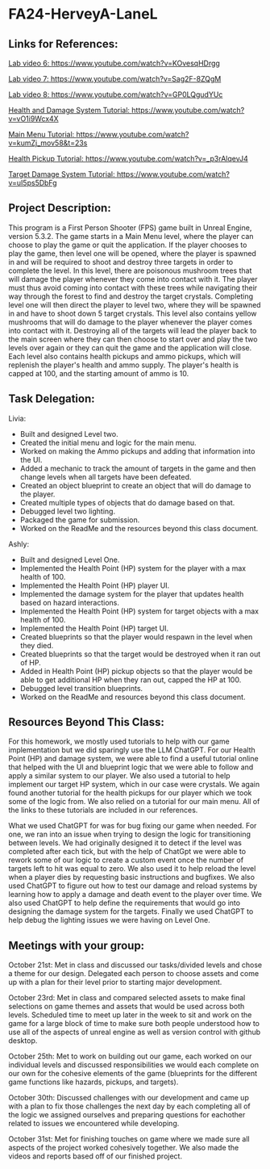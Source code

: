 # FA24-HerveyA-LaneL

## Links for References:

<a href="https://www.youtube.com/watch?v=KOvesqHDrgg">Lab video 6: https://www.youtube.com/watch?v=KOvesqHDrgg</a>

<a href="https://www.youtube.com/watch?v=Sag2F-8ZQgM">Lab video 7: https://www.youtube.com/watch?v=Sag2F-8ZQgM</a>

<a href="https://www.youtube.com/watch?v=GP0LQgudYUc">Lab video 8: https://www.youtube.com/watch?v=GP0LQgudYUc</a>

<a href="https://www.youtube.com/watch?v=vO1i9Wcx4Xc">Health and Damage System Tutorial: https://www.youtube.com/watch?v=vO1i9Wcx4X</a>

<a href="https://www.youtube.com/watch?v=kumZj_mov58&t=23s">Main Menu Tutorial: https://www.youtube.com/watch?v=kumZj_mov58&t=23s</a>

<a href="https://www.youtube.com/watch?v=_p3rAlqevJ4">Health Pickup Tutorial: https://www.youtube.com/watch?v=_p3rAlqevJ4</a>

<a href="https://www.youtube.com/watch?v=uI5ps5DbFg">Target Damage System Tutorial: https://www.youtube.com/watch?v=uI5ps5DbFg</a>


## Project Description:

This program is a First Person Shooter (FPS) game built in Unreal Engine, version 5.3.2. The game starts in a Main Menu level, where the player can choose to play the game or quit the application. If the player chooses to play the game, then level one will be opened, where the player is spawned in and will be required to shoot and destroy three targets in order to complete the level. In this level, there are poisonous mushroom trees that will damage the player whenever they come into contact with it. The player must thus avoid coming into contact with these trees while navigating their way through the forest to find and destroy the target crystals. Completing level one will then direct the player to level two, where they will be spawned in and have to shoot down 5 target crystals. This level also contains yellow mushrooms that will do damage to the player whenever the player comes into contact with it. Destroying all of the targets will lead the player back to the main screen where they can then choose to start over and play the two levels over again or they can quit the game and the application will close. Each level also contains health pickups and ammo pickups, which will replenish the player's health and ammo supply. The player's health is capped at 100, and the starting amount of ammo is 10. 

## Task Delegation:

Livia:
* Built and designed Level two.
* Created the initial menu and logic for the main menu. 
* Worked on making the Ammo pickups and adding that information into the UI. 
* Added a mechanic to track the amount of targets in the game and then change levels when all targets have been defeated. 
* Created an object blueprint to create an object that will do damage to the player.
* Created multiple types of objects that do damage based on that. 
* Debugged level two lighting.
* Packaged the game for submission.
* Worked on the ReadMe and the resources beyond this class document.

Ashly:
* Built and designed Level One.
* Implemented the Health Point (HP) system for the player with a max health of 100.
* Implemented the Health Point (HP) player UI.
* Implemented the damage system for the player that updates health based on hazard interactions.
* Implemented the Health Point (HP) system for target objects with a max health of 100. 
* Implemented the Health Point (HP) target UI.
* Created blueprints so that the player would respawn in the level when they died.
* Created blueprints so that the target would be destroyed when it ran out of HP. 
* Added in Health Point (HP) pickup objects so that the player would be able to get additional HP when they ran out, capped the HP at 100. 
* Debugged level transition blueprints.
* Worked on the ReadMe and resources beyond this class document.

## Resources Beyond This Class:

For this homework, we mostly used tutorials to help with our game implementation but we did sparingly use the LLM ChatGPT. For our Health Point (HP) and damage system, we were able to find a useful tutorial online that helped with the UI and blueprint logic that we were able to follow and apply a similar system to our player. We also used a tutorial to help implement our target HP system, which in our case were crystals. We again found another tutorial for the health pickups for our player which we took some of the logic from. We also relied on a tutorial for our main menu. All of the links to these tutorials are included in our references.

What we used ChatGPT for was for bug fixing our game when needed. For one, we ran into an issue when trying to design the logic for transitioning between levels. We had originally designed it to detect if the level was completed after each tick, but with the help of ChatGpt we were able to rework some of our logic to create a custom event once the number of targets left to hit was equal to zero. We also used it to help reload the level when a player dies by requesting basic instructions and bugfixes. We also used ChatGPT to figure out how to test our damage and reload systems by learning how to apply a damage and death event to the player over time. We also used ChatGPT to help define the requirements that would go into designing the damage system for the targets. Finally we used ChatGPT to help debug the lighting issues we were having on Level One. 


## Meetings with your group:

October 21st: Met in class and discussed our tasks/divided levels and chose a theme for our design. Delegated each person to choose assets and come up with a plan for their level prior to starting major development. 

October 23rd: Met in class and compared selected assets to make final selections on game themes and assets that would be used across both levels. Scheduled time to meet up later in the week to sit and work on the game for a large block of time to make sure both people understood how to use all of the aspects of unreal engine as well as version control with github desktop. 

October 25th: Met to work on building out our game, each worked on our individual levels and discussed responsibilities we would each complete on our own for the cohesive elements of the game (blueprints for the different game functions like hazards, pickups, and targets). 

October 30th: Discussed challenges with our development and came up with a plan to fix those challenges the next day by each completing all of the logic we assigned ourselves and preparing questions for eachother related to issues we encountered while developing.

October 31st: Met for finishing touches on game where we made sure all aspects of the project worked cohesively together. We also made the videos and reports based off of our finished project.
